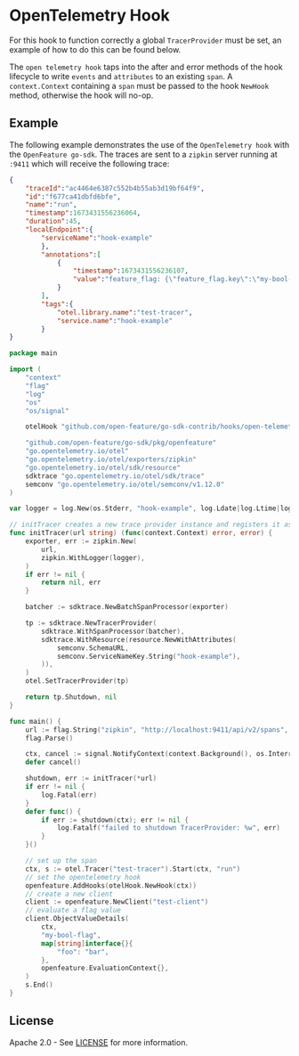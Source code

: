 # OpenTelemetry Hook

For this hook to function correctly a global `TracerProvider` must be set, an example of how to do this can be found below.

The `open telemetry hook` taps into the after and error methods of the hook lifecycle to write `events` and `attributes` to an existing `span`.
A `context.Context` containing a `span` must be passed to the hook `NewHook` method, otherwise the hook will no-op.

## Example
The following example demonstrates the use of the `OpenTelemetry hook` with the `OpenFeature go-sdk`. The traces are sent to a `zipkin` server running at `:9411` which will receive the following trace:
```json
{
	"traceId":"ac4464e6387c552b4b55ab3d19bf64f9",
	"id":"f677ca41dbfd6bfe",
	"name":"run",
	"timestamp":1673431556236064,
	"duration":45,
	"localEndpoint":{
		"serviceName":"hook-example"
		},
		"annotations":[
			{
				"timestamp":1673431556236107,
				"value":"feature_flag: {\"feature_flag.key\":\"my-bool-flag\",\"feature_flag.provider_name\":\"NoopProvider\",\"feature_flag.variant\":\"default-variant\"}"
			}
		],
		"tags":{
			"otel.library.name":"test-tracer",
			"service.name":"hook-example"
		}
}
```

```go
package main

import (
	"context"
	"flag"
	"log"
	"os"
	"os/signal"

	otelHook "github.com/open-feature/go-sdk-contrib/hooks/open-telemetry/pkg"

	"github.com/open-feature/go-sdk/pkg/openfeature"
	"go.opentelemetry.io/otel"
	"go.opentelemetry.io/otel/exporters/zipkin"
	"go.opentelemetry.io/otel/sdk/resource"
	sdktrace "go.opentelemetry.io/otel/sdk/trace"
	semconv "go.opentelemetry.io/otel/semconv/v1.12.0"
)

var logger = log.New(os.Stderr, "hook-example", log.Ldate|log.Ltime|log.Llongfile)

// initTracer creates a new trace provider instance and registers it as global trace provider.
func initTracer(url string) (func(context.Context) error, error) {
	exporter, err := zipkin.New(
		url,
		zipkin.WithLogger(logger),
	)
	if err != nil {
		return nil, err
	}

	batcher := sdktrace.NewBatchSpanProcessor(exporter)

	tp := sdktrace.NewTracerProvider(
		sdktrace.WithSpanProcessor(batcher),
		sdktrace.WithResource(resource.NewWithAttributes(
			semconv.SchemaURL,
			semconv.ServiceNameKey.String("hook-example"),
		)),
	)
	otel.SetTracerProvider(tp)

	return tp.Shutdown, nil
}

func main() {
	url := flag.String("zipkin", "http://localhost:9411/api/v2/spans", "zipkin url")
	flag.Parse()

	ctx, cancel := signal.NotifyContext(context.Background(), os.Interrupt)
	defer cancel()

	shutdown, err := initTracer(*url)
	if err != nil {
		log.Fatal(err)
	}
	defer func() {
		if err := shutdown(ctx); err != nil {
			log.Fatalf("failed to shutdown TracerProvider: %w", err)
		}
	}()

	// set up the span
	ctx, s := otel.Tracer("test-tracer").Start(ctx, "run")
	// set the opentelemetry hook
	openfeature.AddHooks(otelHook.NewHook(ctx))
	// create a new client
	client := openfeature.NewClient("test-client")
	// evaluate a flag value
	client.ObjectValueDetails(
		ctx,
		"my-bool-flag",
		map[string]interface{}{
			"foo": "bar",
		},
		openfeature.EvaluationContext{},
	)
	s.End()
}

```

## License

Apache 2.0 - See [LICENSE](./../../LICENSE) for more information.
